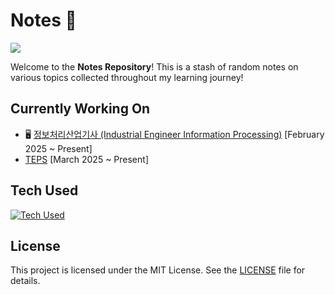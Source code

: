 # Notes :book:
![](https://tokei.rs/b1/github/sonnyzxc/notes)

Welcome to the **Notes Repository**! This is a stash of random notes on various topics collected throughout my learning journey!


## Currently Working On
- :desktop_computer: [정보처리산업기사 (Industrial Engineer Information Processing)](https://www.q-net.or.kr/crf005.do?id=crf00503&jmCd=2290) [February 2025 ~ Present]
- [TEPS](https://www.teps.or.kr/) [March 2025 ~ Present]


## Tech Used
[![Tech Used](https://skillicons.dev/icons?i=latex,md,obsidian)](https://skillicons.dev)


## License
This project is licensed under the MIT License. See the [LICENSE](LICENSE) file for details.




<!---
Sections to add:
1. How to use
2. Build
3. Contributing
4.
-->
